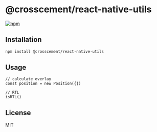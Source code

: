 # @crosscement/react-native-utils


[![npm](https://img.shields.io/npm/v/@crosscement/react-native-utils)](https://www.npmjs.com/package/@crosscement/react-native-utils)

## Installation

```sh
npm install @crosscement/react-native-utils
```

## Usage

```tsx
// calculate overlay
const position = new Position({})

// RTL
isRTL()
```

## License

MIT
